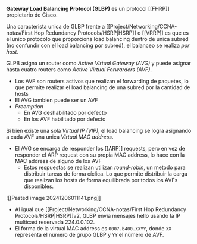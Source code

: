 **Gateway Load Balancing Protocol (GLBP)** es un protocol [[FHRP]] propietario de Cisco. 

Una caracterista unica de GLBP frente a [[Project/Networking/CCNA-notas/First Hop Redundancy Protocols/HSRP|HSRP]] o [[VRRP]] es que es el unico protocolo que proporciona load balancing dentro de unica subred (no confundir con el load balancing por subred), el balanceo se realiza *por host*. 

GLPB asigna un router como _Active Virtual Gateway (AVG)_ y puede asignar hasta cuatro routers como _Active Virtual Forwarders (AVF)_.
- Los AVF son routers activos que realizan el forwarding de paquetes, lo que permite realizar el load balancing de una subred por la cantidad de hosts 
- El AVG tambien puede ser un AVF 
- _Preemption_ 
	- En AVG deshabilitado por defecto 
	- En los AVF habilitado por defecto 

Si bien existe una sola _Virtual IP (VIP)_, el load balancing se logra asignando a cada AVF una unica _Virtual MAC address_. 
- El AVG se encarga de responder los [[ARP]] requests, pero en vez de responder el ARP request con su propia MAC address, lo hace con la MAC address de alguno de los AVF 
	- Estos respuestas se realizan utilizan _round-robin_, un metodo para distribuir tareas de forma cíclica. Lo que permite distribuir la carga que realizan los hosts de forma equilibrada por todos los AVFs disponibles.

![[Pasted image 20241206011141.png]]

- Al igual que [[Project/Networking/CCNA-notas/First Hop Redundancy Protocols/HSRP|HSRP]]v2, GLBP envia mensajes hello usando la IP multicast reservada 224.0.0.102. 
- El forma de la virtual MAC address es `0007.b400.XXYY`, donde `XX` representa el número de grupo GLBP y `YY` el número de AVF.